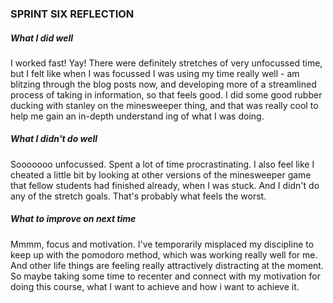 <h3>SPRINT SIX REFLECTION</h3>
<h5>What I did well</h5>
<p>
  I worked fast! Yay! There were definitely stretches of very unfocussed time, but I felt like when I was focussed I was using my time really well - am blitzing through the blog posts now, and developing more of a streamlined process of taking in information, so that feels good. I did some good rubber ducking with stanley on the minesweeper thing, and that was really cool to help me gain an in-depth understand ing of what I was doing.
</p>
<h5>What I didn't do well</h5>
<p>
  Sooooooo unfocussed. Spent a lot of time procrastinating. I also feel like I cheated a little bit by looking at other versions of the minesweeper game that fellow students had finished already, when I was stuck. And I didn't do any of the stretch goals. That's probably what feels the worst.
</p>
<h5>What to improve on next time</h5>
<p>
  Mmmm, focus and motivation. I've temporarily misplaced my discipline to keep up with the pomodoro method, which was working really well for me. And other life things are feeling really attractively distracting at the moment. So maybe taking some time to recenter and connect with my motivation for doing this course, what I want to achieve and how i want to achieve it.
</p>